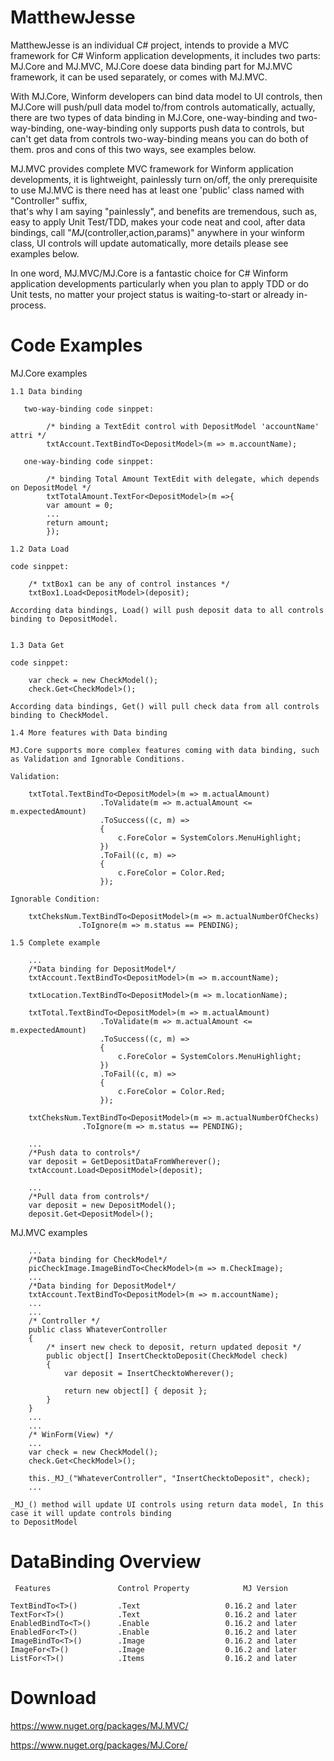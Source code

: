 # MatthewJesse

MatthewJesse is an individual C# project, intends to provide a MVC framework for C# Winform application developments, 
it includes two parts: MJ.Core and MJ.MVC, MJ.Core doese data binding part for MJ.MVC framework, it can be used
separately, or comes with MJ.MVC.

With MJ.Core, Winform developers can bind data model to UI controls, then MJ.Core will push/pull data model to/from
controls automatically, actually, there are two types of data binding in MJ.Core, one-way-binding and two-way-binding,
one-way-binding only supports push data to controls, but can't get data from controls  two-way-binding means you can do
both of them. pros and cons of this two ways, see examples below.

MJ.MVC provides complete MVC framework for Winform application developments, it is lightweight, painlessly turn on/off, 
the only prerequisite to use MJ.MVC is there need has at least one 'public' class named with "Controller" suffix, 	
that's why I am saying "painlessly", and benefits are tremendous, such as, easy to apply Unit Test/TDD, makes your code 
neat and cool, after data bindings, call "_MJ_(controller,action,params)" anywhere in your winform class, UI controls will update automatically, more details please see examples below.

In one word, MJ.MVC/MJ.Core is a fantastic choice for C# Winform application developments particularly when you plan to 
apply TDD or do Unit tests, no matter your project status is waiting-to-start or already in-process.

# Code Examples

  MJ.Core examples

    1.1 Data binding

       two-way-binding code sinppet:

	        /* binding a TextEdit control with DepositModel 'accountName' attri */
	        txtAccount.TextBindTo<DepositModel>(m => m.accountName);

       one-way-binding code sinppet:

	        /* binding Total Amount TextEdit with delegate, which depends on DepositModel */
	        txtTotalAmount.TextFor<DepositModel>(m =>{
	        var amount = 0;
	        ...
	        return amount;
	        });

    1.2 Data Load

	code sinppet:

        /* txtBox1 can be any of control instances */
        txtBox1.Load<DepositModel>(deposit);

	According data bindings, Load() will push deposit data to all controls binding to DepositModel.


    1.3 Data Get

	code sinppet:

        var check = new CheckModel();
        check.Get<CheckModel>();

	According data bindings, Get() will pull check data from all controls binding to CheckModel.

    1.4 More features with Data binding

	MJ.Core supports more complex features coming with data binding, such as Validation and Ignorable Conditions.

	Validation:

        txtTotal.TextBindTo<DepositModel>(m => m.actualAmount)
                        .ToValidate(m => m.actualAmount <= m.expectedAmount)
                        .ToSuccess((c, m) =>
                        {
                            c.ForeColor = SystemColors.MenuHighlight;
                        })
                        .ToFail((c, m) =>
                        {
                            c.ForeColor = Color.Red;
                        });

	Ignorable Condition:

        txtCheksNum.TextBindTo<DepositModel>(m => m.actualNumberOfChecks)
                   .ToIgnore(m => m.status == PENDING);

    1.5 Complete example
        
        ...
        /*Data binding for DepositModel*/
        txtAccount.TextBindTo<DepositModel>(m => m.accountName);

        txtLocation.TextBindTo<DepositModel>(m => m.locationName);

        txtTotal.TextBindTo<DepositModel>(m => m.actualAmount)
                        .ToValidate(m => m.actualAmount <= m.expectedAmount)
                        .ToSuccess((c, m) =>
                        {
                            c.ForeColor = SystemColors.MenuHighlight;
                        })
                        .ToFail((c, m) =>
                        {
                            c.ForeColor = Color.Red;
                        });

        txtCheksNum.TextBindTo<DepositModel>(m => m.actualNumberOfChecks)
                    .ToIgnore(m => m.status == PENDING);
        
        ...
        /*Push data to controls*/
        var deposit = GetDepositDataFromWherever();
        txtAccount.Load<DepositModel>(deposit);

        ...
        /*Pull data from controls*/
        var deposit = new DepositModel();
        deposit.Get<DepositModel>();


   MJ.MVC examples

        ...
        /*Data binding for CheckModel*/
        picCheckImage.ImageBindTo<CheckModel>(m => m.CheckImage);
        ...
        /*Data binding for DepositModel*/
        txtAccount.TextBindTo<DepositModel>(m => m.accountName);
        ...
        ...
        /* Controller */
        public class WhateverController
        {
            /* insert new check to deposit, return updated deposit */
            public object[] InsertChecktoDeposit(CheckModel check)
            {
                var deposit = InsertChecktoWherever();

                return new object[] { deposit };
            }
        }
        ...
        ...
        /* WinForm(View) */
        ...
        var check = new CheckModel();
        check.Get<CheckModel>();

        this._MJ_("WhateverController", "InsertChecktoDeposit", check);
        ...

	_MJ_() method will update UI controls using return data model, In this case it will update controls binding
	to DepositModel
    

# DataBinding Overview
  
	 Features	            Control Property			MJ Version
	
	TextBindTo<T>()			.Text 					0.16.2 and later
	TextFor<T>()			.Text 					0.16.2 and later
	EnabledBindTo<T>()		.Enable 				0.16.2 and later
	EnabledFor<T>()			.Enable 				0.16.2 and later
	ImageBindTo<T>()		.Image 					0.16.2 and later
	ImageFor<T>()			.Image 					0.16.2 and later
	ListFor<T>()			.Items 					0.16.2 and later
	  	
# Download

  https://www.nuget.org/packages/MJ.MVC/
  
  https://www.nuget.org/packages/MJ.Core/
    
